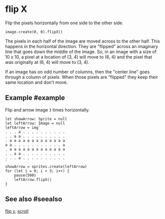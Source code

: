 # flip X

Flip the pixels horizontally from one side to the other side.

```sig
image.create(0, 0).flipX()
```

The pixels in each half of the image are moved across to the other half. This happens in the horizontal direction. They are "flipped" across an imaginary line that goes down the middle of the image. So, in an image with a size of 10 x 10, a pixel at a location of (3, 4) will move to (6, 4) and the pixel that was originally at (6, 4) will move to (3, 4).

If an image has on odd number of columns, then the "center line" goes through a column of pixels. When those pixels are "flipped" they keep their same location and don't move.

## Example #example

Flip and arrow image `3` times horizontally.

```blocks
let showArrow: Sprite = null
let leftArrow: Image = null
leftArrow = img`
. . . a . . . . . . . . . . 
. . a a . . . . . . . . . . 
. a a a a a a a a a a a a a 
a a . . . . . . . . . . . a 
. a a a a a a a a a a a a a 
. . a a . . . . . . . . . . 
. . . a . . . . . . . . . . 
`
showArrow = sprites.create(leftArrow)
for (let i = 0; i < 3; i++) {
    pause(500)
    leftArrow.flipX()
}
```

## See also #seealso

[flip y](/reference/images/image/flip-y),
[scroll](/reference/images/image/scroll)